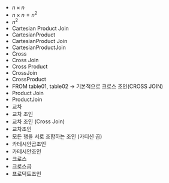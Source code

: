 ﻿- $n \times n$
- $n \times n=n^2$
- $n^2$
- Cartesian Product Join
- CartesianProduct
- CartesianProduct Join
- CartesianProductJoin
- Cross
- Cross Join
- Cross Product
- CrossJoin
- CrossProduct
- FROM table01, table02 → 기본적으로 크로스 조인(CROSS JOIN)
- Product Join
- ProductJoin
- 교차
- 교차 조인
- 교차 조인 (Cross Join)
- 교차조인
- 모든 행을 서로 조합하는 조인 (카티션 곱)
- 카테시안곱조인
- 카테시안조인
- 크로스
- 크로스곱
- 프로덕트조인

